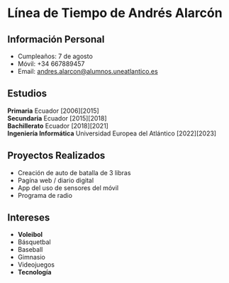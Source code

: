 # Línea de Tiempo de Andrés Alarcón


## Información Personal

- Cumpleaños: 7 de agosto
- Móvil: +34 667889457
- Email: andres.alarcon@alumnos.uneatlantico.es 


## Estudios
  
**Primaria** Ecuador [2006][2015]  
**Secundaria** Ecuador [2015][2018]  
**Bachillerato** Ecuador [2018][2021]  
**Ingeniería Informática** Universidad Europea del Atlántico [2022][2023]


## Proyectos Realizados

- Creación de auto de batalla de 3 libras
- Pagína web / diario digital
- App del uso de sensores del móvil
- Programa de radio


## Intereses

- **Voleibol**
- Básquetbal
- Baseball
- Gimnasio
- Videojuegos
- **Tecnología**
